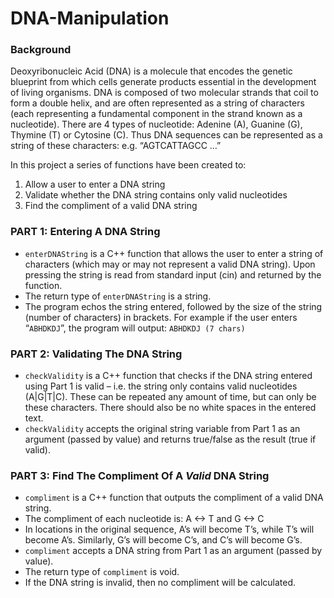 # DNA-Manipulation

### Background
Deoxyribonucleic Acid (DNA) is a molecule that encodes the genetic blueprint from which cells generate products essential in the development of living organisms. DNA is composed of two molecular strands that coil to form a double helix, and are often represented as a string of characters (each representing a fundamental component in the strand known as a nucleotide). There are 4 types of nucleotide: Adenine (A), Guanine (G), Thymine (T) or Cytosine (C). Thus DNA sequences can be represented as a string of these characters: e.g. “AGTCATTAGCC …”

In this project a series of functions have been created to:
1. Allow a user to enter a DNA string
2. Validate whether the DNA string contains only valid nucleotides
3. Find the compliment of a valid DNA string

### PART 1: Entering A DNA String
- `enterDNAString` is a C++ function that allows the user to enter a string of characters (which may or may not represent a valid DNA string). Upon pressing <enter> the string is read from standard input (cin) and returned by the function.
- The return type of `enterDNAString` is a string.
- The program echos the string entered, followed by the size of the string (number of characters) in brackets. For example if the user enters “`ABHDKDJ`”, the program will output: `ABHDKDJ (7 chars)`
  
### PART 2: Validating The DNA String
- `checkValidity` is a C++ function that checks if the DNA string entered using Part 1 is valid – i.e. the string only contains valid nucleotides (A|G|T|C). These can be repeated any amount of time, but can only be these characters. There should also be no white spaces in the entered text.
- `checkValidity` accepts the original string variable from Part 1 as an argument (passed by value) and returns true/false as the result (true if valid).
  
### PART 3: Find The Compliment Of A *Valid* DNA String
- `compliment` is a C++ function that outputs the compliment of a valid DNA string. 
- The compliment of each nucleotide is: A <-> T and G <-> C
- In locations in the original sequence, A’s will become T’s, while T’s will become A’s. Similarly, G’s will become C’s, and C’s will become G’s.
- `compliment` accepts a DNA string from Part 1 as an argument (passed by value). 
- The return type of `compliment` is void. 
- If the DNA string is invalid, then no compliment will be calculated.

